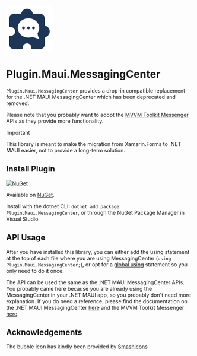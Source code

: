 ![](nuget.png)
# Plugin.Maui.MessagingCenter

`Plugin.Maui.MessagingCenter` provides a drop-in compatible replacement for the .NET MAUI MessagingCenter which has been deprecated and removed.

Please note that you probably want to adopt the [MVVM Toolkit Messenger](https://learn.microsoft.com/dotnet/communitytoolkit/mvvm/messenger) APIs as they provide more functionality.

> [!IMPORTANT]  
> This library is meant to make the migration from Xamarin.Forms to .NET MAUI easier, not to provide a long-term solution.

## Install Plugin

[![NuGet](https://img.shields.io/nuget/v/Plugin.Maui.MessagingCenter.svg?label=NuGet)](https://www.nuget.org/packages/Plugin.Maui.MessagingCenter/)

Available on [NuGet](http://www.nuget.org/packages/Plugin.Maui.MessagingCenter).

Install with the dotnet CLI: `dotnet add package Plugin.Maui.MessagingCenter`, or through the NuGet Package Manager in Visual Studio.

## API Usage

After you have installed this library, you can either add the using statement at the top of each file where you are using MessagingCenter (`using Plugin.Maui.MessagingCenter;`), or opt for a [global using](https://learn.microsoft.com/dotnet/csharp/language-reference/keywords/using-directive#global-modifier) statement so you only need to do it once.

The API can be used the same as the .NET MAUI MessagingCenter APIs. You probably came here because you are already using the MessagingCenter in your .NET MAUI app, so you probably don't need more explanation. If you do need a reference, please find the documentation on the .NET MAUI MessagingCenter [here](https://learn.microsoft.com/dotnet/maui/fundamentals/messagingcenter) and the MVVM Toolkit Messenger [here](https://learn.microsoft.com/dotnet/communitytoolkit/mvvm/messenger).

## Acknowledgements

The bubble icon has kindly been provided by [Smashicons](https://www.freepik.com/icon/chat_134719#fromView=keyword&page=1&position=1&uuid=c6e6ca66-ab2d-44de-85e9-6138fbc90df6)
